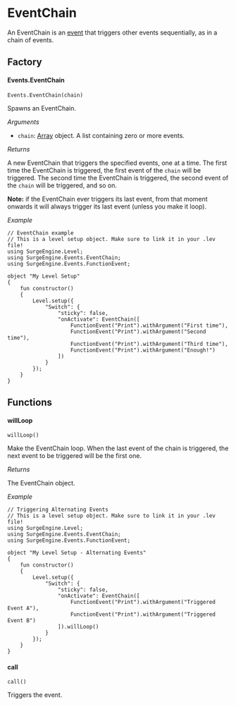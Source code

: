 EventChain
==========

An EventChain is an [event](/engine/event) that triggers other events sequentially, as in a chain of events.

Factory
-------

#### Events.EventChain

`Events.EventChain(chain)`

Spawns an EventChain.

*Arguments*

* `chain`: [Array](/reference/array) object. A list containing zero or more events.

*Returns*

A new EventChain that triggers the specified events, one at a time. The first time the EventChain is triggered, the first event of the `chain` will be triggered. The second time the EventChain is triggered, the second event of the `chain` will be triggered, and so on.

**Note:** if the EventChain ever triggers its last event, from that moment onwards it will always trigger its last event (unless you make it loop).

*Example*

```
// EventChain example
// This is a level setup object. Make sure to link it in your .lev file!
using SurgeEngine.Level;
using SurgeEngine.Events.EventChain;
using SurgeEngine.Events.FunctionEvent;

object "My Level Setup"
{
    fun constructor()
    {
        Level.setup({
            "Switch": {
                "sticky": false,
                "onActivate": EventChain([
                    FunctionEvent("Print").withArgument("First time"),
                    FunctionEvent("Print").withArgument("Second time"),
                    FunctionEvent("Print").withArgument("Third time"),
                    FunctionEvent("Print").withArgument("Enough!")
                ])
            }
        });
    }
}
```

Functions
---------

#### willLoop

`willLoop()`

Make the EventChain loop. When the last event of the chain is triggered, the next event to be triggered will be the first one.

*Returns*

The EventChain object.

*Example*

```
// Triggering Alternating Events
// This is a level setup object. Make sure to link it in your .lev file!
using SurgeEngine.Level;
using SurgeEngine.Events.EventChain;
using SurgeEngine.Events.FunctionEvent;

object "My Level Setup - Alternating Events"
{
    fun constructor()
    {
        Level.setup({
            "Switch": {
                "sticky": false,
                "onActivate": EventChain([
                    FunctionEvent("Print").withArgument("Triggered Event A"),
                    FunctionEvent("Print").withArgument("Triggered Event B")
                ]).willLoop()
            }
        });
    }
}
```

#### call

`call()`

Triggers the event.
